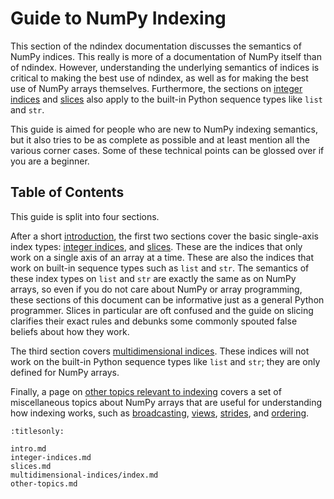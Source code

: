# Guide to NumPy Indexing

This section of the ndindex documentation discusses the semantics of NumPy
indices. This really is more of a documentation of NumPy itself than of
ndindex. However, understanding the underlying semantics of indices is
critical to making the best use of ndindex, as well as for making the best use
of NumPy arrays themselves. Furthermore, the sections on [integer
indices](integer-indices) and [slices](slices-docs) also apply to the built-in
Python sequence types like `list` and `str`.

This guide is aimed for people who are new to NumPy indexing semantics, but it
also tries to be as complete as possible and at least mention all the various
corner cases. Some of these technical points can be glossed over if you are a
beginner.

## Table of Contents

This guide is split into four sections.

After a short [introduction](intro.md), the first two sections cover the basic
single-axis index types: [integer indices](integer-indices.md), and
[slices](slices.md). These are the indices that only work on a single axis of
an array at a time. These are also the indices that work on built-in sequence
types such as `list` and `str`. The semantics of these index types on `list`
and `str` are exactly the same as on NumPy arrays, so even if you do not care
about NumPy or array programming, these sections of this document can be
informative just as a general Python programmer. Slices in particular are oft
confused and the guide on slicing clarifies their exact rules and debunks some
commonly spouted false beliefs about how they work.

The third section covers [multidimensional
indices](multidimensional-indices/index.md). These indices will not work on the
built-in Python sequence types like `list` and `str`; they are only defined
for NumPy arrays.

Finally, a page on [other topics relevant to indexing](other-topics.md) covers
a set of miscellaneous topics about NumPy arrays that are useful for
understanding how indexing works, such as [broadcasting](broadcasting),
[views](views-vs-copies), [strides](strides), and
[ordering](c-vs-fortran-ordering).

```{toctree}
:titlesonly:

intro.md
integer-indices.md
slices.md
multidimensional-indices/index.md
other-topics.md
```
